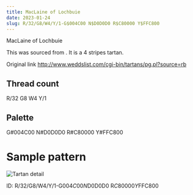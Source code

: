 ```yaml
---
title: MacLaine of Lochbuie
date: 2023-01-24
slug: R/32/G8/W4/Y/1-G$004C00 N$D0D0D0 R$C80000 Y$FFC800
---
```

MacLaine of Lochbuie

This was sourced from <no value>.  It is a 4 stripes tartan.

Original link http://www.weddslist.com/cgi-bin/tartans/pg.pl?source=rb

## Thread count
R/32 G8 W4 Y/1

## Palette
G#004C00 N#D0D0D0 R#C80000 Y#FFC800

# Sample pattern

![Tartan detail](tartan.png "R/32 G8 W4 Y/1 tartan")

ID: R/32/G8/W4/Y/1-G$004C00 N$D0D0D0 R$C80000 Y$FFC800